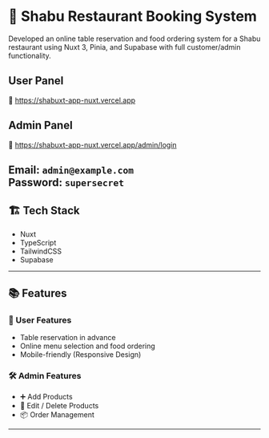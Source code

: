# 🥘 Shabu Restaurant Booking System

Developed an online table reservation and food ordering system for a Shabu restaurant using Nuxt 3, Pinia, and Supabase with full customer/admin functionality.

## User Panel
🔗 https://shabuxt-app-nuxt.vercel.app

## Admin Panel
🔗 https://shabuxt-app-nuxt.vercel.app/admin/login  

**Email:** `admin@example.com`  
**Password:** `supersecret`
---

## 🏗 Tech Stack
- Nuxt
- TypeScript
- TailwindCSS
- Supabase
---

## 📚 Features

### 🎯 User Features
- Table reservation in advance
- Online menu selection and food ordering
- Mobile-friendly (Responsive Design)

### 🛠 Admin Features
- ➕ Add Products
- 🔨 Edit / Delete Products
- 📦 Order Management
---



